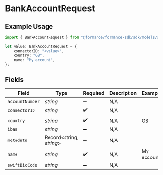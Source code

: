 # BankAccountRequest

## Example Usage

```typescript
import { BankAccountRequest } from "@formance/formance-sdk/sdk/models/shared";

let value: BankAccountRequest = {
    connectorID: "<value>",
    country: "GB",
    name: "My account",
};
```

## Fields

| Field                    | Type                     | Required                 | Description              | Example                  |
| ------------------------ | ------------------------ | ------------------------ | ------------------------ | ------------------------ |
| `accountNumber`          | *string*                 | :heavy_minus_sign:       | N/A                      |                          |
| `connectorID`            | *string*                 | :heavy_check_mark:       | N/A                      |                          |
| `country`                | *string*                 | :heavy_check_mark:       | N/A                      | GB                       |
| `iban`                   | *string*                 | :heavy_minus_sign:       | N/A                      |                          |
| `metadata`               | Record<string, *string*> | :heavy_minus_sign:       | N/A                      |                          |
| `name`                   | *string*                 | :heavy_check_mark:       | N/A                      | My account               |
| `swiftBicCode`           | *string*                 | :heavy_minus_sign:       | N/A                      |                          |